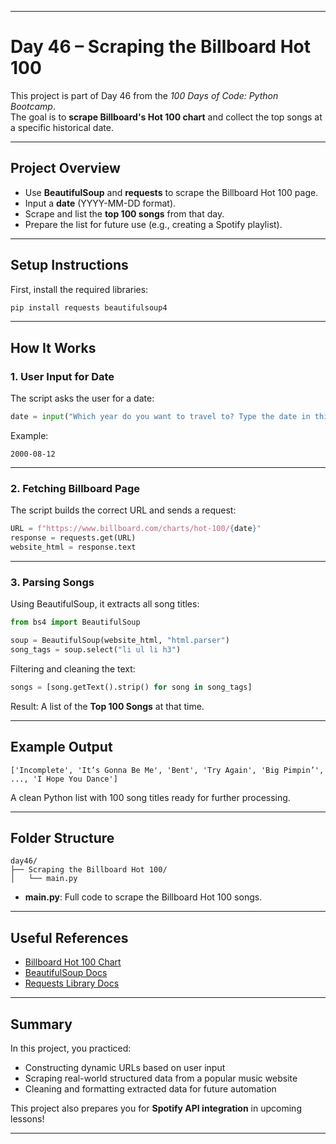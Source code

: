 
---

# Day 46 – Scraping the Billboard Hot 100

This project is part of Day 46 from the *100 Days of Code: Python Bootcamp*.  
The goal is to **scrape Billboard's Hot 100 chart** and collect the top songs at a specific historical date.

---

## Project Overview

- Use **BeautifulSoup** and **requests** to scrape the Billboard Hot 100 page.
- Input a **date** (YYYY-MM-DD format).
- Scrape and list the **top 100 songs** from that day.
- Prepare the list for future use (e.g., creating a Spotify playlist).

---

## Setup Instructions

First, install the required libraries:

```bash
pip install requests beautifulsoup4
```

---

## How It Works

### 1. User Input for Date

The script asks the user for a date:

```python
date = input("Which year do you want to travel to? Type the date in this format YYYY-MM-DD: ")
```

Example:  
```
2000-08-12
```

---

### 2. Fetching Billboard Page

The script builds the correct URL and sends a request:

```python
URL = f"https://www.billboard.com/charts/hot-100/{date}"
response = requests.get(URL)
website_html = response.text
```

---

### 3. Parsing Songs

Using BeautifulSoup, it extracts all song titles:

```python
from bs4 import BeautifulSoup

soup = BeautifulSoup(website_html, "html.parser")
song_tags = soup.select("li ul li h3")
```

Filtering and cleaning the text:

```python
songs = [song.getText().strip() for song in song_tags]
```

Result: A list of the **Top 100 Songs** at that time.

---

## Example Output

```text
['Incomplete', 'It’s Gonna Be Me', 'Bent', 'Try Again', 'Big Pimpin’', ..., 'I Hope You Dance']
```

A clean Python list with 100 song titles ready for further processing.

---

## Folder Structure

```
day46/
├── Scraping the Billboard Hot 100/
│   └── main.py
```

- **main.py**: Full code to scrape the Billboard Hot 100 songs.

---

## Useful References

- [Billboard Hot 100 Chart](https://www.billboard.com/charts/hot-100/)
- [BeautifulSoup Docs](https://www.crummy.com/software/BeautifulSoup/bs4/doc/)
- [Requests Library Docs](https://requests.readthedocs.io/en/latest/)

---

## Summary

In this project, you practiced:

- Constructing dynamic URLs based on user input
- Scraping real-world structured data from a popular music website
- Cleaning and formatting extracted data for future automation

This project also prepares you for **Spotify API integration** in upcoming lessons!

---
